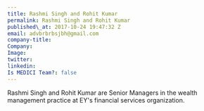 ```yaml
---
title: Rashmi Singh and Rohit Kumar
permalink: Rashmi Singh and Rohit Kumar
published\_at: 2017-10-24 19:47:32 Z
email: advbrbrbsjbh@gmail.com
company-title: 
Company: 
Image: 
twitter: 
linkedin: 
Is MEDICI Team?: false
---
```


Rashmi Singh and Rohit Kumar are Senior Managers in the wealth management practice at EY's financial services organization.